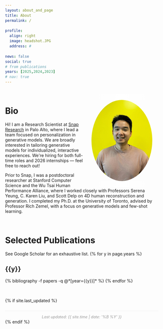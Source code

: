 ```yaml
---
layout: about_and_page
title: About
permalink: /

profile:
  align: right
  image: headshot.JPG
  address: #

news: false
social: true
# from publications
years: [2025,2024,2023]
# nav: true
---
```

<br/>

<!-- <img align="right" width="200px" src="assets/img/headshot.JPG"  style="border-radius: 50%;"> -->
<img align="right" width="200px" src="assets/img/jackson-snap-office.png" style="border-radius: 50%; border: 20px solid transparent; border-image: linear-gradient(to right, transparent, #ffffff, transparent); border-image-slice: 1;">

# Bio

Hi! I am a Research Scientist at [Snap Research](https://research.snap.com/team/all.html) in Palo Alto, where I lead a team focused on personalization in generative models. We are broadly interested in tailoring generative models for individualized, interactive experiences. We're hiring for both full-time roles and 2026 internships — feel free to reach out!

Prior to Snap, I was a postdoctoral researcher at Stanford Computer Science and the Wu Tsai Human Performance Alliance, where I worked closely with Professors Serena Yeung, C. Karen Liu, and Scott Delp on 4D human reconstruction and generation.
I completed my Ph.D. at the University of Toronto, advised by Professor Rich Zemel, with a focus on generative models and few-shot learning.


<!-- Hi! I am a PostDoc at [Stanford CS](https://cs.stanford.edu/) and the [Wu Tsai Human Performance Alliance](https://humanperformancealliance.org/). I work closely with Prof. [Serena Yeung](https://ai.stanford.edu/~syyeung/), Prof. [Karen Liu](https://tml.stanford.edu/), Prof. [Scott Delp](https://nmbl.stanford.edu/) and members in their groups.


Previously, I obtained my Ph.D. from the University of Toronto (UofT) and [Vector Institute](https://vectorinstitute.ai/) and was advised by Prof. [Rich Zemel](http://www.cs.toronto.edu/~zemel/inquiry/home.php). I obtained my undergraduate degree from Engineering Science at UofT. I was born and raised in Taipei, [Taiwan](https://www.youtube.com/watch?v=FYpyquAvYLM).

Here is my [CV/Resume](assets/pdf/Kuan_Chieh_Wang_resume-202308.pdf). -->

<br/>

<!-- # Research Interest
My research centers around deep learning, probabilistic generative models, computer vision, and digital human models.
Clear gaps exist between current AI models and human capabilities, including a 3D understanding of the world and the ability to quickly adapt to new tasks.  Driven by these gaps, my recent focus is on <span class="font-weight-bold">*3D computer vision*</span> and <span class="font-weight-bold">*open-world learning*</span>.

OLD
Along with my colleagues , we think about how to use AI and neural networks to optimize athletic performance 🏋🏻‍♂️.  More specifically, my current projects revolve around <span class="font-weight-bold">3D human motion reconstruction from casually captured videos</span>.

If you are interested in similar topics, reach out!

<br/> -->

# Selected Publications
<div class="publications">
See Google Scholar for an exhaustive list.
{% for y in page.years %}
  <h2 class="year">{{y}}</h2>
  {% bibliography -f papers -q @*[year={{y}}]* %}
{% endfor %}

</div>

<br/>

<!-- 
# Professional Experience
I was
* an intern at Google Brain (MTV, TOR) in 2018 hosted by [Chung-Cheng Chiu](https://scholar.google.com/citations?user=ixhmT3AAAAAJ&hl=en). We worked on speech recognition together.
* a research student working with the Toronto Raptors' analysts Keith Boyarsky and Eric Khoury 🏀. My mom likes to believe that the Toronto Raptors getting better, and eventually winning the Championship in 2019 had something to do with my research. 🤔
* a ML consultant at SmartFinance LLC, a start-up Rich co-founded. We had some fun trying to make finance easier with ML. -->

<br/>

{% if site.last_updated %}
<div style="text-align: center; color: #999; font-size: 0.9em; margin-top: 2em; padding-top: 1em; border-top: 1px solid #eee;">
  <em>Last updated: {{ site.time | date: '%B %Y' }}</em>
</div>
{% endif %}
